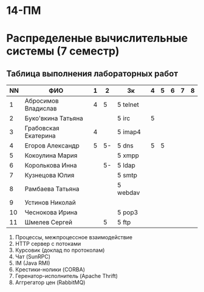 # 14-ПМ
# Распределеные вычислительные системы (7 семестр)
## Таблица выполнения лабораторных работ

| NN  | ФИО                  | 1   | 2   | 3к        | 4   | 5   | 6   | 7   | 8   |
| --- | -------------------- | --- | --- | --------- | --- | --- | --- | --- | --- |
| 1   | Абросимов Владислав  | 4   | 5   | 5 telnet  |     |     |     |     |     |
| 2   | Буко'вкина Татьяна   |     |     | 5 irc     | 5   |     |     |     |     |
| 3   | Грабовская Екатерина | 4   |     | 5 imap4   |     |     |     |     |     |
| 4   | Егоров Александр     | 5   | 5-  | 5 dns     | 5   | 5   |     |     |     |
| 5   | Кокоулина Мария      |     |     | 5 xmpp    |     |     |     |     |     |
| 6   | Королькова Инна      |     | 5-  | 5 ldap    |     |     |     |     |     |
| 7   | Кузнецова Юлия       |     |     | 5 smtp    |     |     |     |     |     |
| 8   | Рамбаева Татьяна     |     |     | 5 webdav  |     |     |     |     |     |
| 9   | Устинов Николай      |     |     |           |     |     |     |     |     |
| 10  | Чеснокова Ирина      |     |     | 5 pop3    |     |     |     |     |     |
| 11  | Шмелев Сергей        |     | 5   | 5 ftp     |     |     |     |     |     |

1) Процессы, межпроцессное взаимодействие
2) HTTP сервер с потоками
3) Курсовик (доклад по протоколам)
4) Чат (SunRPC)
5) IM (Java RMI)
6) Крестики-нолики (CORBA)
7) Геренатор-исполнитель (Apache Thrift)
8) Аггрегатор цен (RabbitMQ)
